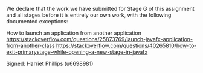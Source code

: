 We declare that the work we have submitted for Stage G of this assignment and all stages before it is entirely our own work, with the following documented exceptions:

How to launch an application from another application
https://stackoverflow.com/questions/25873769/launch-javafx-application-from-another-class
https://stackoverflow.com/questions/40265810/how-to-exit-primarystage-while-opening-a-new-stage-in-javafx

Signed: Harriet Phillips (u6698981)
